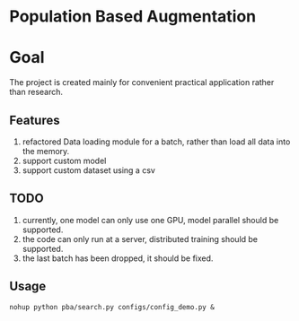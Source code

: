 # Population Based Augmentation
# Goal
The project is created mainly for convenient practical application rather than research.
## Features
1. refactored Data loading module for a batch, rather than load all data into the memory.
2. support custom model
3. support custom dataset using a csv  
## TODO
1. currently, one model can only use one GPU, model parallel should be supported.
2. the code can only run at a server, distributed training should be supported.
3. the last batch has been dropped, it should be fixed.
## Usage  
```
nohup python pba/search.py configs/config_demo.py &
```